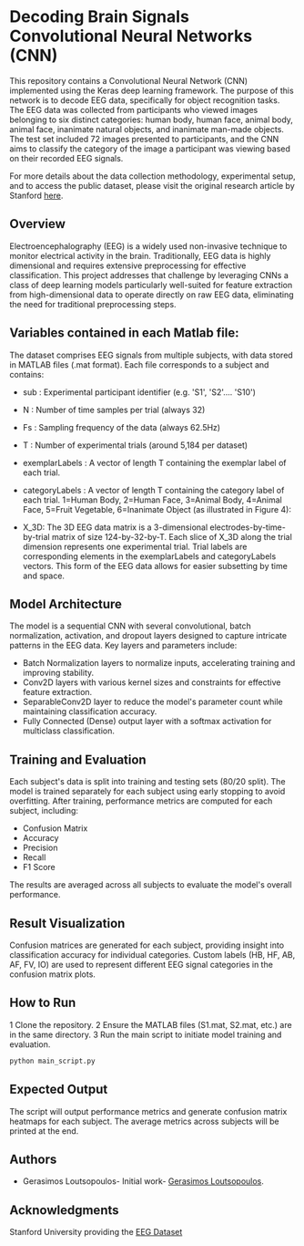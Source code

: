 # Decoding Brain Signals Convolutional Neural Networks (CNN)


This repository contains a Convolutional Neural Network (CNN) implemented using the Keras deep learning framework. The purpose of this network is to decode EEG data, specifically for object recognition tasks. The EEG data was collected from participants who viewed images belonging to six distinct categories: human body, human face, animal body, animal face, inanimate natural objects, and inanimate man-made objects. The test set included 72 images presented to participants, and the CNN aims to classify the category of the image a participant was viewing based on their recorded EEG signals.

For more details about the data collection methodology, experimental setup, and to access the public dataset, please visit the original research article by Stanford [here](https://purl.stanford.edu/bq914sc3730).

## Overview 

Electroencephalography (EEG) is a widely used non-invasive technique to monitor electrical activity in the brain. Traditionally, EEG data is highly dimensional and requires extensive preprocessing for effective classification. This project addresses that challenge by leveraging CNNs a class of deep learning models particularly well-suited for feature extraction from high-dimensional data to operate directly on raw EEG data, eliminating the need for traditional preprocessing steps.

## Variables contained in each Matlab file:

The dataset comprises EEG signals from multiple subjects, with data stored in MATLAB files (.mat format). Each file corresponds to a subject and contains:

- sub : Experimental participant identifier (e.g. 'S1', 'S2'…. 'S10')
- N : Number of time samples per trial (always 32)
- Fs : Sampling frequency of the data (always 62.5Hz)
- T : Number of experimental trials (around 5,184 per dataset)
- exemplarLabels : A vector of length T containing the exemplar label of each trial.
- categoryLabels : A vector of length T containing the category label of each trial.
1=Human Body, 2=Human Face, 3=Animal Body, 4=Animal Face, 5=Fruit Vegetable,
6=Inanimate Object (as illustrated in Figure 4):

- X_3D: The 3D EEG data matrix is a 3-dimensional electrodes-by-time-by-trial matrix of size 124-by-32-by-T. 
Each slice of X_3D along the trial dimension represents one experimental trial. Trial labels are corresponding elements in the exemplarLabels and categoryLabels vectors. This form of the EEG data allows for easier subsetting by time and space.

## Model Architecture 

The model is a sequential CNN with several convolutional, batch normalization, activation, and dropout layers designed to capture intricate patterns in the EEG data. Key layers and parameters include:

- Batch Normalization layers to normalize inputs, accelerating training and improving stability.
- Conv2D layers with various kernel sizes and constraints for effective feature extraction.
- SeparableConv2D layer to reduce the model's parameter count while maintaining classification accuracy.
- Fully Connected (Dense) output layer with a softmax activation for multiclass classification.

## Training and Evaluation 

Each subject's data is split into training and testing sets (80/20 split). The model is trained separately for each subject using early stopping to avoid overfitting. After training, performance metrics are computed for each subject, including:

- Confusion Matrix
- Accuracy
- Precision
- Recall
- F1 Score

The results are averaged across all subjects to evaluate the model's overall performance.

## Result Visualization

Confusion matrices are generated for each subject, providing insight into classification accuracy for individual categories. Custom labels (HB, HF, AB, AF, FV, IO) are used to represent different EEG signal categories in the confusion matrix plots.


## How to Run

1 Clone the repository.
2 Ensure the MATLAB files (S1.mat, S2.mat, etc.) are in the same directory.
3 Run the main script to initiate model training and evaluation.

  ```bash
  python main_script.py
  ```


## Expected Output

The script will output performance metrics and generate confusion matrix heatmaps for each subject. The average metrics across subjects will be printed at the end.

## Authors 
- Gerasimos Loutsopoulos- Initial work- [Gerasimos Loutsopoulos](https://github.com/gerasimos-loutsopoulos).

## Acknowledgments

Stanford University providing the [EEG Dataset](https://purl.stanford.edu/bq914sc3730)